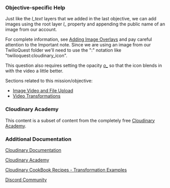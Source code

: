 ### Objective-specific Help

Just like the _l_text_ layers that we added in the last objective, we can add images using the root layer _l\__ property and appending the public name of an image from our account. 

For complete information, see [Adding Image Overlays](https://cloudinary.com/documentation/video_manipulation_and_delivery#adding_image_overlays) and pay careful attention to the Important note. Since we are using an image from our TwilioQuest folder we'll need to use the ":" notation like "twilioquest:cloudinary_icon".

This question also requires setting the opacity [_o\__](https://cloudinary.com/documentation/transformation_reference#o_opacity) so that the icon blends in with the video a little better. 

Sections related to this mission/objective:
* [Image Video and File Upload](https://cloudinary.com/documentation/image_video_and_file_upload)
* [Video Transformations](https://cloudinary.com/documentation/video_manipulation_and_delivery)

### Cloudinary Academy
This content is a subset of content from the completely free [Cloudinary Academy](https://training.cloudinary.com/). 

### Additional Documentation

[Cloudinary Documentation](https://cloudinary.com/documentation?utm_source=twilio&utm_medium=event&utm_campaign=cloudinary-twilioquest-2021)

[Cloudinary Academy](https://training.cloudinary.com?utm_source=twilio&utm_medium=event&utm_campaign=cloudinary-twilioquest-2021)

[Cloudinary CookBook Recipes - Transformation Examples](https://cloudinary.com/cookbook?utm_source=twilio&utm_medium=event&utm_campaign=cloudinary-twilioquest-2021)

[Discord Community](https://discord.gg/CCsubwFbvd)